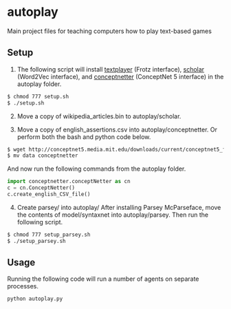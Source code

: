 
# autoplay

Main project files for teaching computers how to play text-based games

## Setup

1. The following script will install [textplayer](https://github.com/kingjamesiv/textplayer) (Frotz interface), [scholar](https://github.com/kingjamesiv/scholar) (Word2Vec interface), and [conceptnetter](https://github.com/kingjamesiv/conceptnetter) (ConceptNet 5 interface) in the autoplay folder.

```bash
$ chmod 777 setup.sh
$ ./setup.sh
```

2. Move a copy of wikipedia_articles.bin to autoplay/scholar.

3. Move a copy of english_assertions.csv into autoplay/conceptnetter.
Or perform both the bash and python code below.

```bash
$ wget http://conceptnet5.media.mit.edu/downloads/current/conceptnet5_flat_csv_5.4.tar.bz2
$ mv data conceptnetter
```
And now run the following commands from the autoplay folder.
```python
import conceptnetter.conceptNetter as cn
c = cn.ConceptNetter()
c.create_english_CSV_file()
```

4. Create parsey/ into autoplay/
After installing Parsey McParseface, move the contents of model/syntaxnet into autoplay/parsey. Then run the following script.

```bash
$ chmod 777 setup_parsey.sh
$ ./setup_parsey.sh
```

## Usage

Running the following code will run a number of agents on separate processes.

```python
python autoplay.py
```
